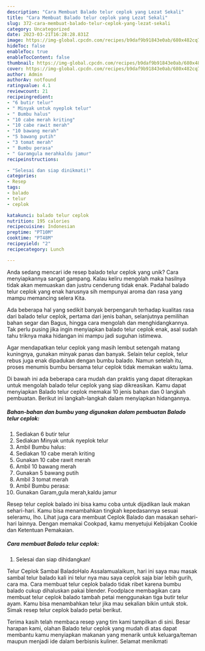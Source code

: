 ```yaml
---
description: "Cara Membuat Balado telur ceplok yang Lezat Sekali"
title: "Cara Membuat Balado telur ceplok yang Lezat Sekali"
slug: 372-cara-membuat-balado-telur-ceplok-yang-lezat-sekali
category: Uncategorized
date: 2023-03-21T16:28:28.831Z
image: https://img-global.cpcdn.com/recipes/b9daf9b91843e0ab/680x482cq70/balado-telur-ceplok-foto-resep-utama.jpg
hideToc: false
enableToc: true
enableTocContent: false
thumbnail: https://img-global.cpcdn.com/recipes/b9daf9b91843e0ab/680x482cq70/balado-telur-ceplok-foto-resep-utama.jpg
cover: https://img-global.cpcdn.com/recipes/b9daf9b91843e0ab/680x482cq70/balado-telur-ceplok-foto-resep-utama.jpg
author: Admin
authorAv: notfound
ratingvalue: 4.1
reviewcount: 21
recipeingredient:
- "6 butir telur"
- " Minyak untuk nyeplok telur"
- " Bumbu halus"
- "10 cabe merah kriting"
- "10 cabe rawit merah"
- "10 bawang merah"
- "5 bawang putih"
- "3 tomat merah"
- " Bumbu perasa"
- " Garamgula merahkaldu jamur"
recipeinstructions:

- "Selesai dan siap dinikmati!"
categories:
- Resep
tags:
- balado
- telur
- ceplok

katakunci: balado telur ceplok 
nutrition: 195 calories
recipecuisine: Indonesian
preptime: "PT10M"
cooktime: "PT48M"
recipeyield: "2"
recipecategory: Lunch

---
```





Anda sedang mencari ide resep balado telur ceplok yang unik? Cara menyiapkannya sangat gampang. Kalau keliru mengolah maka hasilnya tidak akan memuaskan dan justru cenderung tidak enak. Padahal balado telur ceplok yang enak harusnya sih mempunyai aroma dan rasa yang mampu memancing selera Kita.





Ada beberapa hal yang sedikit banyak berpengaruh terhadap kualitas rasa dari balado telur ceplok, pertama dari jenis bahan, selanjutnya pemilihan bahan segar dan Bagus, hingga cara mengolah dan menghidangkannya. Tak perlu pusing jika ingin menyiapkan balado telur ceplok enak,      asal sudah tahu triknya maka hidangan ini mampu jadi suguhan istimewa.














Agar mendapatkan telur ceplok yang masih lembut setengah matang kuningnya, gunakan minyak panas dan banyak. Selain telur ceplok, telur rebus juga enak dipadukan dengan bumbu balado. Namun setelah itu, proses menumis bumbu bersama telur ceplok tidak memakan waktu lama.






Di bawah ini ada beberapa cara mudah dan praktis yang dapat diterapkan untuk mengolah balado telur ceplok yang siap dikreasikan. Kamu dapat menyiapkan Balado telur ceplok memakai 10 jenis bahan dan 0 langkah pembuatan. Berikut ini langkah-langkah dalam menyiapkan hidangannya.

<!--inarticleads1-->

##### Bahan-bahan dan bumbu yang digunakan dalam pembuatan Balado telur ceplok:

1. Sediakan 6 butir telur
1. Sediakan  Minyak untuk nyeplok telur
1. Ambil  Bumbu halus:
1. Sediakan 10 cabe merah kriting
1. Gunakan 10 cabe rawit merah
1. Ambil 10 bawang merah
1. Gunakan 5 bawang putih
1. Ambil 3 tomat merah
1. Ambil  Bumbu perasa:
1. Gunakan  Garam,gula merah,kaldu jamur


Resep telur ceplok balado ini bisa kamu coba untuk dijadikan lauk makan sehari-hari. Kamu bisa menambahkan tingkah kepedasannya sesuai seleramu, lho. Lihat juga cara membuat Ceplok Balado dan masakan sehari-hari lainnya. Dengan memakai Cookpad, kamu menyetujui Kebijakan Cookie dan Ketentuan Pemakaian. 

<!--inarticleads2-->

##### Cara membuat Balado telur ceplok:


1. Selesai dan siap dihidangkan!

Telur Ceplok Sambal BaladoHalo Assalamualaikum, hari ini saya mau masak sambal telur balado kali ini telur nya mau saya ceplok saja biar lebih gurih, cara ma. Cara membuat telur ceplok balado tidak ribet karena bumbu balado cukup dihaluskan pakai blender. Foodplace membagikan cara membuat telur ceplok balado tambah petai menggunakan tiga butir telur ayam. Kamu bisa menambahkan telur jika mau sekalian bikin untuk stok. Simak resep telur ceplok balado petai berikut. 

Terima kasih telah membaca resep yang tim kami tampilkan di sini. Besar harapan kami, olahan Balado telur ceplok yang mudah di atas dapat membantu kamu menyiapkan makanan yang menarik untuk keluarga/teman maupun menjadi ide dalam berbisnis kuliner. Selamat menikmati
